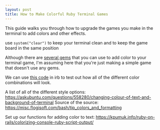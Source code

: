 ```yaml
---
layout: post
title: How to Make Colorful Ruby Terminal Games
---
```


This guide walks you through how to upgrade the games you make in the terminal to add colors and other effects.

use `system("clear")` to keep your terminal clean and to keep the game board in the same position

Although there are [several gems](https://www.ruby-toolbox.com/categories/Terminal_Coloring) that you can use to add color to your terminal game, I'm assuming here that you're just making a simple game that doesn't use any gems.

We can use [this code](https://github.com/mvndaai/ruby-toolbox/blob/master/terminal_colors.rb) in irb to test out how all of the different color combinations will look.

A list of all of the different style options: https://askubuntu.com/questions/558280/changing-colour-of-text-and-background-of-terminal
Source of the source: https://misc.flogisoft.com/bash/tip_colors_and_formatting 

Set up our functions for adding color to text: https://kpumuk.info/ruby-on-rails/colorizing-console-ruby-script-output/

